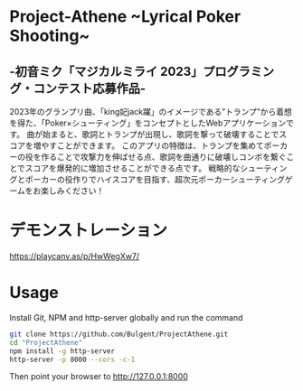 # Project-Athene \~Lyrical Poker Shooting\~
## -初音ミク「マジカルミライ 2023」プログラミング・コンテスト応募作品-

2023年のグランプリ曲、「king妃jack躍」のイメージである”トランプ”から着想を得た、「Poker×シューティング」をコンセプトとしたWebアプリケーションです。
曲が始まると、歌詞とトランプが出現し、歌詞を撃って破壊することでスコアを増やすことができます。
このアプリの特徴は、トランプを集めてポーカーの役を作ることで攻撃力を伸ばせる点、歌詞を曲通りに破壊しコンボを繋ぐことでスコアを爆発的に増加させることができる点です。
戦略的なシューティングとポーカーの役作りでハイスコアを目指す、超次元ポーカーシューティングゲームをお楽しみください！

# デモンストレーション
https://playcanv.as/p/HwWegXw7/

# Usage

Install Git, NPM and http-server globally and run the command
```bash
git clone https://github.com/Bulgent/ProjectAthene.git
cd "ProjectAthene"
npm install -g http-server
http-server -p 8000 --cors -c-1
```
Then point your browser to http://127.0.0.1:8000
